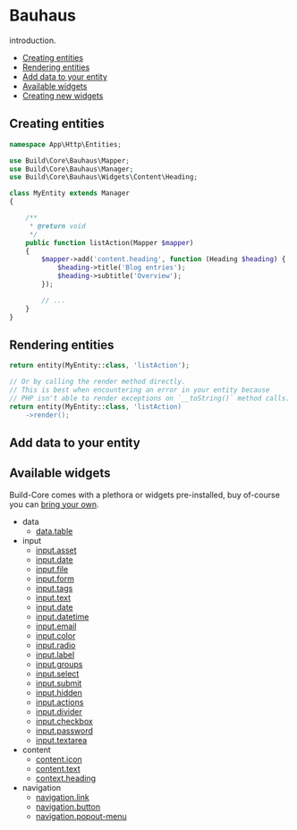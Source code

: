 # Bauhaus

introduction.

- [Creating entities](#creating-entities)
- [Rendering entities](#rendering-entities)
- [Add data to your entity](#add-data)
- [Available widgets](#available-widgets)
- [Creating new widgets](#creating-new-widgets)

<a name="creating-entities"></a>
## Creating entities

```php
namespace App\Http\Entities;

use Build\Core\Bauhaus\Mapper;
use Build\Core\Bauhaus\Manager;
use Build\Core\Bauhaus\Widgets\Content\Heading;

class MyEntity extends Manager
{

	/**
	 * @return void
	 */
	public function listAction(Mapper $mapper)
	{
		$mapper->add('content.heading', function (Heading $heading) {
			$heading->title('Blog entries');
			$heading->subtitle('Overview');
		});

		// ...
	}
}
```

<a name="rendering-entities"></a>
## Rendering entities

```php
return entity(MyEntity::class, 'listAction');

// Or by calling the render method directly.
// This is best when encountering an error in your entity because
// PHP isn't able to render exceptions on `__toString()` method calls.
return entity(MyEntity::class, 'listAction)
	->render();
```

<a name="add-data"></a>
## Add data to your entity

<a name="available-widgets"></a>
## Available widgets

Build-Core comes with a plethora or widgets pre-installed, buy of-course you can [bring your own](#creating-new-widgets).

- data
	- [data.table](#widget-data-table)
- input
	- [input.asset](#widget-input-table)
	- [input.date](#widget-input-date)
	- [input.file](#widget-input-file)
	- [input.form](#widget-input-form)
	- [input.tags](#widget-input-tags)
	- [input.text](#widget-input-text)
	- [input.date](#widget-input-date)
	- [input.datetime](#widget-input-datetime)
	- [input.email](#widget-input-email)
	- [input.color](#widget-input-color)
	- [input.radio](#widget-input-radio)
	- [input.label](#widget-input-label)
	- [input.groups](#widget-input-groups)
	- [input.select](#widget-input-select)
	- [input.submit](#widget-input-submit)
	- [input.hidden](#widget-input-hidden)
	- [input.actions](#widget-input-actions)
	- [input.divider](#widget-input-divider)
	- [input.checkbox](#widget-input-checkbox)
	- [input.password](#widget-input-password)
	- [input.textarea](#widget-input-textarea)
- content
	- [content.icon](#widget-content-icon)
	- [content.text](#widget-content-text)
	- [context.heading](#widget-content-heading)
- navigation
	- [navigation.link](#widget-navigation-link)
	- [navigation.button](#widget-navigation-button)
	- [navigation.popout-menu](#widget-navigation-popout-menu)
